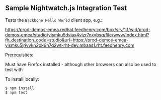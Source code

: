 Sample Nightwatch.js Integration Test
-------------------------------------

Tests the `Backbone Hello World` client app, e.g.: 

https://prod-demos-emea.redhat.feedhenry.com/box/srv/1.1/wid/prod-demos-emea/studio/yismku5dviax4vizr7nxvbsq/file/www/index.html?fh_destination_code=studio&url=https://prod-demos-emea-yismku5jrivvkn2ok6n7q2wt-rht-dev.mbaas1.rht.feedhenry.com


Prerequisites:

Must have Firefox installed - although other browsers can also be used to test with

To install locally:

	$ npm install
	$ npm test

